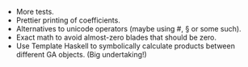 * More tests.
* Prettier printing of coefficients.
* Alternatives to unicode operators (maybe using #, § or some such).
* Exact math to avoid almost-zero blades that should be zero.
* Use Template Haskell to symbolically calculate products between different GA objects. (Big undertaking!)